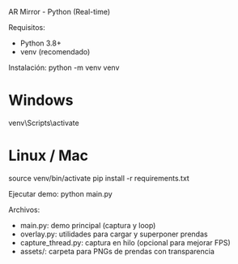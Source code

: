 AR Mirror - Python (Real-time)


Requisitos:
- Python 3.8+
- venv (recomendado)


Instalación:
python -m venv venv
# Windows
venv\Scripts\activate
# Linux / Mac
source venv/bin/activate
pip install -r requirements.txt


Ejecutar demo:
python main.py


Archivos:
- main.py: demo principal (captura y loop)
- overlay.py: utilidades para cargar y superponer prendas
- capture_thread.py: captura en hilo (opcional para mejorar FPS)
- assets/: carpeta para PNGs de prendas con transparencia 